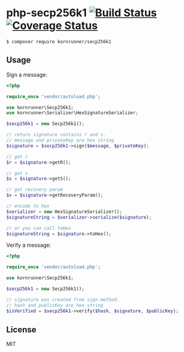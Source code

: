 # php-secp256k1 [![Build Status](https://travis-ci.org/kornrunner/php-secp256k1.svg?branch=master)](https://travis-ci.org/kornrunner/php-secp256k1)  [![Coverage Status](https://coveralls.io/repos/github/kornrunner/php-secp256k1/badge.svg?branch=master)](https://coveralls.io/github/kornrunner/php-secp256k1?branch=master)

```lang=bash
$ composer require kornrunner/secp256k1
```

## Usage

Sign a message:

```php
<?php

require_once 'vendor/autoload.php';

use kornrunner\Secp256k1;
use kornrunner\Serializer\HexSignatureSerializer;

$secp256k1 = new Secp256k1();

// return signature contains r and s.
// message and privateKey are hex string
$signature = $secp256k1->sign($message, $privateKey);

// get r
$r = $signature->getR();

// get s
$s = $signature->getS();

// get recovery param
$v = $signature->getRecoveryParam();

// encode to hex
$serializer = new HexSignatureSerializer();
$signatureString = $serializer->serialize($signature);

// or you can call toHex
$signatureString = $signature->toHex();
```

Verify a message:

```php
<?php

require_once 'vendor/autoload.php';

use kornrunner\Secp256k1;

$secp256k1 = new Secp256k1();

// signature was created from sign method.
// hash and publicKey are hex string
$isVerified = $secp256k1->verify($hash, $signature, $publicKey);
```

## License

MIT